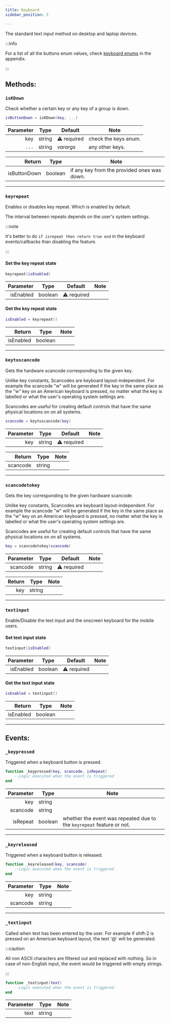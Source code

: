 ```yaml
---
title: Keyboard
sidebar_position: 3

---
```


The standard text input method on desktop and laptop devices.

:::info

For a list of all the buttons enum values, check [keyboard enums](../appendix/keyboard-enums) in the appendix.

:::

## Methods:

### `isKDown`

Check whether a certain key or any key of a group is down.

```lua
isButtonDown = isKDown(key, ...)
```

| Parameter | Type   | Default     | Note                 |
|----------:|--------|-------------|----------------------|
|       key | string | ⚠️ required | check the keys enum. |
|     `...` | string | _varargs_   | any other keys.      |

|       Return | Type    | Note                                        |
|-------------:|---------|---------------------------------------------|
| isButtonDown | boolean | if any key from the provided ones was down. |

---

### `keyrepeat`

Enables or disables key repeat. Which is enabled by default.

The interval between repeats depends on the user's system settings.

:::note

It's better to do `if isrepeat then return true end` in the keyboard
events/callbacks than disabling the feature.

:::

#### Set the key repeat state

```lua
keyrepeat(isEnabled)
```

| Parameter | Type    | Default     | Note |
|----------:|---------|-------------|------|
| isEnabled | boolean | ⚠️ required |      |

#### Get the key repeat state

```lua
isEnabled = keyrepeat()
```

|    Return | Type    | Note |
|----------:|---------|------|
| isEnabled | boolean |      |

---

### `keytoscancode`

Gets the hardware scancode corresponding to the given key.

Unlike key constants, Scancodes are keyboard layout-independent. For example the scancode "w" will be generated if the key in the same place as the "w" key on an American keyboard is pressed, no matter what the key is labelled or what the user's operating system settings are.

Scancodes are useful for creating default controls that have the same physical locations on on all systems.

```lua
scancode = keytoscancode(key)
```

| Parameter | Type   | Default     | Note |
|----------:|--------|-------------|------|
|       key | string | ⚠️ required |      |

|   Return | Type   | Note |
|---------:|--------|------|
| scancode | string |      |

---

### `scancodetokey`

Gets the key corresponding to the given hardware scancode.

Unlike key constants, Scancodes are keyboard layout-independent. For example the scancode "w" will be generated if the key in the same place as the "w" key on an American keyboard is pressed, no matter what the key is labelled or what the user's operating system settings are.

Scancodes are useful for creating default controls that have the same physical locations on on all systems.

```lua
key = scancodetokey(scancode)
```

| Parameter | Type   | Default     | Note |
|----------:|--------|-------------|------|
|  scancode | string | ⚠️ required |      |

| Return | Type   | Note |
|-------:|--------|------|
|    key | string |      |

---

### `textinput`

Enable/Disable the text input and the onscreen keyboard for the mobile users.

#### Set text input state

```lua
textinput(isEnabled)
```

| Parameter | Type    | Default     | Note |
|----------:|---------|-------------|------|
| isEnabled | boolean | ⚠️ required |      |

#### Get the text input state

```lua
isEnabled = textinput()
```

|    Return | Type    | Note |
|----------:|---------|------|
| isEnabled | boolean |      |

---

## Events:

### `_keypressed`

Triggered when a keyboard button is pressed.

```lua
function _keypressed(key, scancode, isRepeat)
	--Logic executed when the event is triggered
end
```

| Parameter | Type    | Note                                                                  |
|----------:|---------|-----------------------------------------------------------------------|
|       key | string  |                                                                       |
|  scancode | string  |                                                                       |
|  isRepeat | boolean | whether the event was repeated due to the `keyrepeat` feature or not. |

---


### `_keyreleased`

Triggered when a keyboard button is released.

```lua
function _keyreleased(key, scancode)
	--Logic executed when the event is triggered
end
```
| Parameter | Type   | Note |
|----------:|--------|------|
|       key | string |      |
|  scancode | string |      |

---

### `_textinput`

Called when text has been entered by the user. For example if shift-2 is pressed on an American keyboard layout, the text '@' will be generated.

:::caution

All non ASCII characters are filtered out and replaced with nothing.
So in case of non-English input, the event would be triggered with empty strings.

:::

```lua
function _textinput(text)
	--Logic executed when the event is triggered
end
```

| Parameter | Type   | Note |
|----------:|--------|------|
|      text | string |      |
